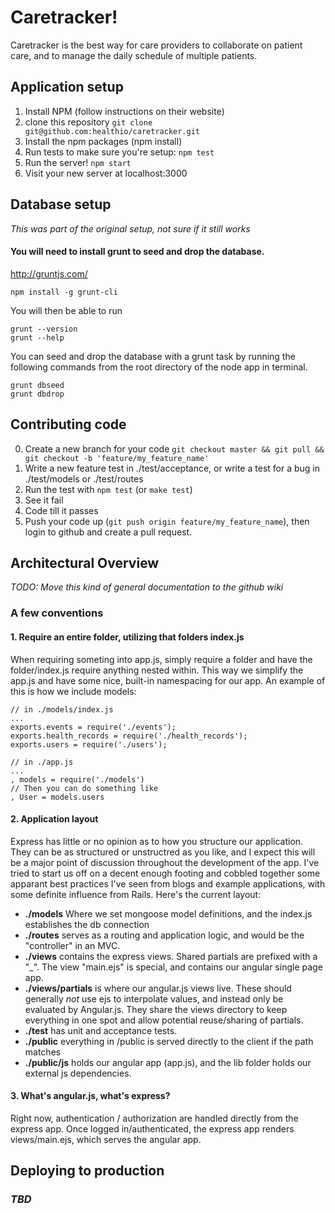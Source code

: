 # Caretracker!
Caretracker is the best way for care providers to collaborate on patient care, and
to manage the daily schedule of multiple patients.

## Application setup
1. Install NPM (follow instructions on their website)
2. clone this repository ```git clone git@github.com:healthio/caretracker.git```
3. Install the npm packages (npm install)
4. Run tests to make sure you're setup: ```npm test```
5. Run the server! ```npm start```
6. Visit your new server at localhost:3000

## Database setup
_This was part of the original setup, not sure if it still works_
#### You will need to install grunt to seed and drop the database.

http://gruntjs.com/

```
npm install -g grunt-cli
```

You will then be able to run

```
grunt --version
grunt --help
```

You can seed and drop the database with a grunt task by running the following commands from the root directory of the node app in terminal.

```
grunt dbseed
grunt dbdrop
```


## Contributing code
0. Create a new branch for your code ```git checkout master && git pull && git checkout -b 'feature/my_feature_name'```
1. Write a new feature test in ./test/acceptance, or write a test for a bug in ./test/models or ./test/routes
2. Run the test with ```npm test``` (or ```make test```)
3. See it fail
4. Code till it passes
5. Push your code up (```git push origin feature/my_feature_name```), then login to github and create a pull request.


## Architectural Overview
_TODO: Move this kind of general documentation to the github wiki_

### A few conventions
#### 1. Require an entire folder, utilizing that folders index.js
When requiring someting into app.js, simply require a folder and have the folder/index.js require anything nested within. This way we simplify the app.js and have some nice, built-in namespacing for our app. An example of this is how we include models:

```
// in ./models/index.js
...
exports.events = require('./events');
exports.health_records = require('./health_records');
exports.users = require('./users');

// in ./app.js
...
, models = require('./models')
// Then you can do something like
, User = models.users
```
#### 2. Application layout
Express has little or no opinion as to how you structure our application. They can be as structured or unstructred as you like, and I expect this will be a major point of discussion throughout the development of the app. I've tried to start us off on a decent enough footing and cobbled together some apparant best practices I've seen from blogs and example applications, with some definite influence from Rails. Here's the current layout:

* **./models** Where we set mongoose model definitions, and the index.js establishes the db connection
* **./routes** serves as a routing and application logic, and would be the "controller" in an MVC.
* **./views** contains the express views. Shared partials are prefixed with a "_". The view "main.ejs" is special, and contains our angular single page app.
* **./views/partials** is where our angular.js views live. These should generally *not* use ejs to interpolate values, and instead only be evaluated by Angular.js. They share the views directory to keep everything in one spot and allow potential reuse/sharing of partials.
* **./test** has unit and acceptance tests.
* **./public** everything in /public is served directly to the client if the path matches
* **./public/js** holds our angular app (app.js), and the lib folder holds our external js dependencies.

#### 3. What's angular.js, what's express?
Right now, authentication / authorization are handled directly from the express app.
Once logged in/authenticated, the express app renders views/main.ejs, which serves
the angular app.

## Deploying to production
### *TBD*


